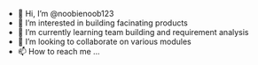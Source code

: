 - 👋 Hi, I’m @noobienoob123
- 👀 I’m interested in building facinating products
- 🌱 I’m currently learning team building and requirement analysis
- 💞️ I’m looking to collaborate on various modules
- 📫 How to reach me ...

<!---
noobienoob123/noobienoob123 is a ✨ special ✨ repository because its `README.md` (this file) appears on your GitHub profile.
You can click the Preview link to take a look at your changes.
--->
